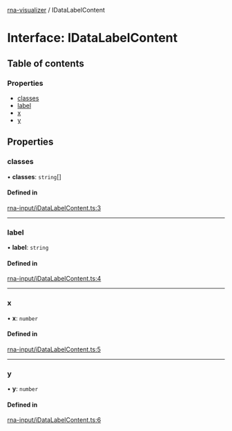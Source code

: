 [rna-visualizer](../README.md) / IDataLabelContent

# Interface: IDataLabelContent

## Table of contents

### Properties

- [classes](IDataLabelContent.md#classes)
- [label](IDataLabelContent.md#label)
- [x](IDataLabelContent.md#x)
- [y](IDataLabelContent.md#y)

## Properties

### classes

• **classes**: `string`[]

#### Defined in

[rna-input/iDataLabelContent.ts:3](https://github.com/michalhercik/rna-visualizer/blob/476cd69/lib/src/rna-input/iDataLabelContent.ts#L3)

___

### label

• **label**: `string`

#### Defined in

[rna-input/iDataLabelContent.ts:4](https://github.com/michalhercik/rna-visualizer/blob/476cd69/lib/src/rna-input/iDataLabelContent.ts#L4)

___

### x

• **x**: `number`

#### Defined in

[rna-input/iDataLabelContent.ts:5](https://github.com/michalhercik/rna-visualizer/blob/476cd69/lib/src/rna-input/iDataLabelContent.ts#L5)

___

### y

• **y**: `number`

#### Defined in

[rna-input/iDataLabelContent.ts:6](https://github.com/michalhercik/rna-visualizer/blob/476cd69/lib/src/rna-input/iDataLabelContent.ts#L6)
